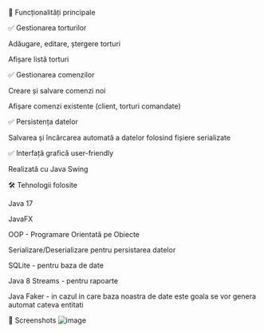 🍰 Funcționalități principale

✅ Gestionarea torturilor

Adăugare, editare, ștergere torturi

Afișare listă torturi

✅ Gestionarea comenzilor

Creare și salvare comenzi noi

Afișare comenzi existente (client, torturi comandate)

✅ Persistența datelor

Salvarea și încărcarea automată a datelor folosind fișiere serializate

✅ Interfață grafică user-friendly

Realizată cu Java Swing

🛠️ Tehnologii folosite

Java 17

JavaFX

OOP - Programare Orientată pe Obiecte

Serializare/Deserializare pentru persistarea datelor

SQLite - pentru baza de date

Java 8 Streams - pentru rapoarte

Java Faker - in cazul in care baza noastra de date este goala se vor genera automat cateva entitati

📸 Screenshots
![image](https://github.com/user-attachments/assets/76687d19-7016-47be-ba68-4ebc5bc0f935)
